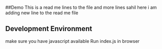 ##Demo
This is a read me 
lines to the file
and more lines sahil
here i am adding new line to the read me file

## Development Environment

make sure you have javascript available
Run index.js in browser
